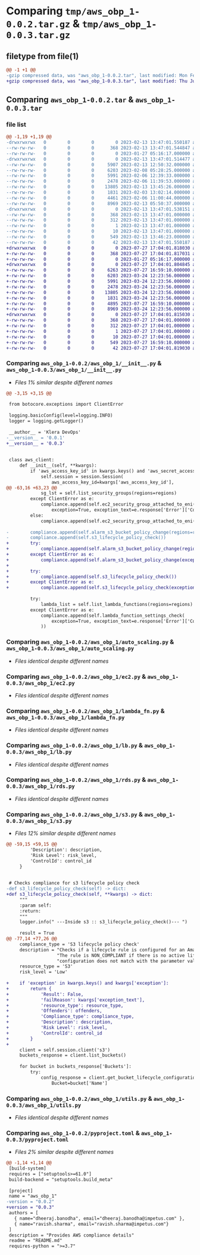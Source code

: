 # Comparing `tmp/aws_obp_1-0.0.2.tar.gz` & `tmp/aws_obp_1-0.0.3.tar.gz`

## filetype from file(1)

```diff
@@ -1 +1 @@
-gzip compressed data, was "aws_obp_1-0.0.2.tar", last modified: Mon Feb 13 13:47:01 2023, max compression
+gzip compressed data, was "aws_obp_1-0.0.3.tar", last modified: Thu Jul 27 17:04:01 2023, max compression
```

## Comparing `aws_obp_1-0.0.2.tar` & `aws_obp_1-0.0.3.tar`

### file list

```diff
@@ -1,19 +1,19 @@
-drwxrwxrwx   0        0        0        0 2023-02-13 13:47:01.550187 aws_obp_1-0.0.2/
--rw-rw-rw-   0        0        0      368 2023-02-13 13:47:01.544847 aws_obp_1-0.0.2/PKG-INFO
--rw-rw-rw-   0        0        0        0 2023-01-27 05:16:17.000000 aws_obp_1-0.0.2/README.md
-drwxrwxrwx   0        0        0        0 2023-02-13 13:47:01.514477 aws_obp_1-0.0.2/aws_obp_1/
--rw-rw-rw-   0        0        0     5907 2023-02-13 12:50:32.000000 aws_obp_1-0.0.2/aws_obp_1/__init__.py
--rw-rw-rw-   0        0        0     6203 2023-02-08 05:28:25.000000 aws_obp_1-0.0.2/aws_obp_1/auto_scaling.py
--rw-rw-rw-   0        0        0     5991 2023-02-06 12:39:33.000000 aws_obp_1-0.0.2/aws_obp_1/ec2.py
--rw-rw-rw-   0        0        0     2478 2023-02-06 11:39:53.000000 aws_obp_1-0.0.2/aws_obp_1/lambda_fn.py
--rw-rw-rw-   0        0        0    13805 2023-02-13 13:45:26.000000 aws_obp_1-0.0.2/aws_obp_1/lb.py
--rw-rw-rw-   0        0        0     1831 2023-02-03 13:02:14.000000 aws_obp_1-0.0.2/aws_obp_1/rds.py
--rw-rw-rw-   0        0        0     4461 2023-02-06 11:00:44.000000 aws_obp_1-0.0.2/aws_obp_1/s3.py
--rw-rw-rw-   0        0        0     8969 2023-02-13 05:50:37.000000 aws_obp_1-0.0.2/aws_obp_1/utils.py
-drwxrwxrwx   0        0        0        0 2023-02-13 13:47:01.538151 aws_obp_1-0.0.2/aws_obp_1.egg-info/
--rw-rw-rw-   0        0        0      368 2023-02-13 13:47:01.000000 aws_obp_1-0.0.2/aws_obp_1.egg-info/PKG-INFO
--rw-rw-rw-   0        0        0      312 2023-02-13 13:47:01.000000 aws_obp_1-0.0.2/aws_obp_1.egg-info/SOURCES.txt
--rw-rw-rw-   0        0        0        1 2023-02-13 13:47:01.000000 aws_obp_1-0.0.2/aws_obp_1.egg-info/dependency_links.txt
--rw-rw-rw-   0        0        0       10 2023-02-13 13:47:01.000000 aws_obp_1-0.0.2/aws_obp_1.egg-info/top_level.txt
--rw-rw-rw-   0        0        0      549 2023-02-13 13:46:23.000000 aws_obp_1-0.0.2/pyproject.toml
--rw-rw-rw-   0        0        0       42 2023-02-13 13:47:01.550187 aws_obp_1-0.0.2/setup.cfg
+drwxrwxrwx   0        0        0        0 2023-07-27 17:04:01.818030 aws_obp_1-0.0.3/
+-rw-rw-rw-   0        0        0      368 2023-07-27 17:04:01.817031 aws_obp_1-0.0.3/PKG-INFO
+-rw-rw-rw-   0        0        0        0 2023-01-27 05:16:17.000000 aws_obp_1-0.0.3/README.md
+drwxrwxrwx   0        0        0        0 2023-07-27 17:04:01.804845 aws_obp_1-0.0.3/aws_obp_1/
+-rw-rw-rw-   0        0        0     6263 2023-07-27 16:59:10.000000 aws_obp_1-0.0.3/aws_obp_1/__init__.py
+-rw-rw-rw-   0        0        0     6203 2023-03-24 12:23:56.000000 aws_obp_1-0.0.3/aws_obp_1/auto_scaling.py
+-rw-rw-rw-   0        0        0     5991 2023-03-24 12:23:56.000000 aws_obp_1-0.0.3/aws_obp_1/ec2.py
+-rw-rw-rw-   0        0        0     2478 2023-03-24 12:23:56.000000 aws_obp_1-0.0.3/aws_obp_1/lambda_fn.py
+-rw-rw-rw-   0        0        0    13805 2023-03-24 12:23:56.000000 aws_obp_1-0.0.3/aws_obp_1/lb.py
+-rw-rw-rw-   0        0        0     1831 2023-03-24 12:23:56.000000 aws_obp_1-0.0.3/aws_obp_1/rds.py
+-rw-rw-rw-   0        0        0     4895 2023-07-27 16:59:10.000000 aws_obp_1-0.0.3/aws_obp_1/s3.py
+-rw-rw-rw-   0        0        0     8969 2023-03-24 12:23:56.000000 aws_obp_1-0.0.3/aws_obp_1/utils.py
+drwxrwxrwx   0        0        0        0 2023-07-27 17:04:01.815030 aws_obp_1-0.0.3/aws_obp_1.egg-info/
+-rw-rw-rw-   0        0        0      368 2023-07-27 17:04:01.000000 aws_obp_1-0.0.3/aws_obp_1.egg-info/PKG-INFO
+-rw-rw-rw-   0        0        0      312 2023-07-27 17:04:01.000000 aws_obp_1-0.0.3/aws_obp_1.egg-info/SOURCES.txt
+-rw-rw-rw-   0        0        0        1 2023-07-27 17:04:01.000000 aws_obp_1-0.0.3/aws_obp_1.egg-info/dependency_links.txt
+-rw-rw-rw-   0        0        0       10 2023-07-27 17:04:01.000000 aws_obp_1-0.0.3/aws_obp_1.egg-info/top_level.txt
+-rw-rw-rw-   0        0        0      549 2023-07-27 16:59:10.000000 aws_obp_1-0.0.3/pyproject.toml
+-rw-rw-rw-   0        0        0       42 2023-07-27 17:04:01.819030 aws_obp_1-0.0.3/setup.cfg
```

### Comparing `aws_obp_1-0.0.2/aws_obp_1/__init__.py` & `aws_obp_1-0.0.3/aws_obp_1/__init__.py`

 * *Files 1% similar despite different names*

```diff
@@ -3,15 +3,15 @@
 
 from botocore.exceptions import ClientError
 
 logging.basicConfig(level=logging.INFO)
 logger = logging.getLogger()
 
 __author__ = 'Klera DevOps'
-__version__ = '0.0.1'
+__version__ = '0.0.3'
 
 
 class aws_client:
     def __init__(self, **kwargs):
         if 'aws_access_key_id' in kwargs.keys() and 'aws_secret_access_key' in kwargs.keys():
             self.session = session.Session(
                 aws_access_key_id=kwargs['aws_access_key_id'],
@@ -63,16 +63,23 @@
             sg_lst = self.list_security_groups(regions=regions)
         except ClientError as e:
             compliance.append(self.ec2_security_group_attached_to_eni(
                 exception=True, exception_text=e.response['Error']['Code']))
         else:
             compliance.append(self.ec2_security_group_attached_to_eni(eni_lst=eni_lst, sg_lst=sg_lst))
 
-        compliance.append(self.alarm_s3_bucket_policy_change(regions=regions))
-        compliance.append(self.s3_lifecycle_policy_check())
+        try:
+            compliance.append(self.alarm_s3_bucket_policy_change(regions=regions))
+        except ClientError as e:
+            compliance.append(self.alarm_s3_bucket_policy_change(exception=True, exception_text=e.response['Error']['Code']))
+
+        try:
+            compliance.append(self.s3_lifecycle_policy_check())
+        except ClientError as e:
+            compliance.append(self.s3_lifecycle_policy_check(exception=True, exception_text=e.response['Error']['Code']))
 
         try:
             lambda_list = self.list_lambda_functions(regions=regions)
         except ClientError as e:
             compliance.append(self.lambda_function_settings_check(
                 exception=True, exception_text=e.response['Error']['Code']
             ))
```

### Comparing `aws_obp_1-0.0.2/aws_obp_1/auto_scaling.py` & `aws_obp_1-0.0.3/aws_obp_1/auto_scaling.py`

 * *Files identical despite different names*

### Comparing `aws_obp_1-0.0.2/aws_obp_1/ec2.py` & `aws_obp_1-0.0.3/aws_obp_1/ec2.py`

 * *Files identical despite different names*

### Comparing `aws_obp_1-0.0.2/aws_obp_1/lambda_fn.py` & `aws_obp_1-0.0.3/aws_obp_1/lambda_fn.py`

 * *Files identical despite different names*

### Comparing `aws_obp_1-0.0.2/aws_obp_1/lb.py` & `aws_obp_1-0.0.3/aws_obp_1/lb.py`

 * *Files identical despite different names*

### Comparing `aws_obp_1-0.0.2/aws_obp_1/rds.py` & `aws_obp_1-0.0.3/aws_obp_1/rds.py`

 * *Files identical despite different names*

### Comparing `aws_obp_1-0.0.2/aws_obp_1/s3.py` & `aws_obp_1-0.0.3/aws_obp_1/s3.py`

 * *Files 12% similar despite different names*

```diff
@@ -59,15 +59,15 @@
         'Description': description,
         'Risk Level': risk_level,
         'ControlId': control_id
     }
 
 
 # Checks compliance for s3 lifecycle policy check
-def s3_lifecycle_policy_check(self) -> dict:
+def s3_lifecycle_policy_check(self, **kwargs) -> dict:
     """
     :param self:
     :return:
     """
     logger.info(" ---Inside s3 :: s3_lifecycle_policy_check()--- ")
 
     result = True
@@ -77,14 +77,26 @@
     compliance_type = 'S3 lifecycle policy check'
     description = "Checks if a lifecycle rule is configured for an Amazon Simple Storage Service (Amazon S3) bucket. " \
                   "The rule is NON_COMPLIANT if there is no active lifecycle configuration rules or the " \
                   "configuration does not match with the parameter values."
     resource_type = 'S3'
     risk_level = 'Low'
 
+    if 'exception' in kwargs.keys() and kwargs['exception']:
+        return {
+            'Result': False,
+            'failReason': kwargs['exception_text'],
+            'resource_type': resource_type,
+            'Offenders': offenders,
+            'Compliance_type': compliance_type,
+            'Description': description,
+            'Risk Level': risk_level,
+            'ControlId': control_id
+        }
+
     client = self.session.client('s3')
     buckets_response = client.list_buckets()
 
     for bucket in buckets_response['Buckets']:
         try:
             config_response = client.get_bucket_lifecycle_configuration(
                 Bucket=bucket['Name']
```

### Comparing `aws_obp_1-0.0.2/aws_obp_1/utils.py` & `aws_obp_1-0.0.3/aws_obp_1/utils.py`

 * *Files identical despite different names*

### Comparing `aws_obp_1-0.0.2/pyproject.toml` & `aws_obp_1-0.0.3/pyproject.toml`

 * *Files 2% similar despite different names*

```diff
@@ -1,14 +1,14 @@
 [build-system]
 requires = ["setuptools>=61.0"]
 build-backend = "setuptools.build_meta"
 
 [project]
 name = "aws_obp_1"
-version = "0.0.2"
+version = "0.0.3"
 authors = [
   { name="dheeraj.banodha", email="dheeraj.banodha@impetus.com" },
   { name="ravish.sharma", email="ravish.sharma@impetus.com"}
 ]
 description = "Provides AWS compliance details"
 readme = "README.md"
 requires-python = ">=3.7"
```

